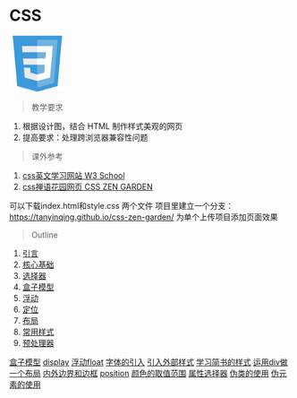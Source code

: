 # CSS

<img src="../image/css/logo_css3.png" title="CSS3" width="100">

> 教学要求

1. 根据设计图，结合 HTML 制作样式美观的网页
2. 提高要求：处理跨浏览器兼容性问题

> 课外参考

1. [css英文学习网站  W3 School](http://www.w3schools.com/css/default.asp)
2. [css禅语花园网页 CSS ZEN GARDEN](http://csszengarden.com/)

可以下载index.html和style.css 两个文件
项目里建立一个分支：
https://tanyinqing.github.io/css-zen-garden/
为单个上传项目添加页面效果

> Outline

1. [引言](intro.md)
2. [核心基础](basic.md)
3. [选择器](selector.md)
4. [盒子模型](box_model.md)
5. [浮动](float.md)
6. [定位](position.md)
7. [布局](layout.md)
8. [常用样式](style.md)
9. [预处理器](preprocessor.md)

[盒子模型](https://github.com/tanyinqing/CSS_20170902/blob/master/box-model.html)
[display](https://github.com/tanyinqing/CSS_20170902/blob/master/display.html)
[浮动float](https://github.com/tanyinqing/CSS_20170902/blob/master/float.html)
[字体的引入](https://github.com/tanyinqing/CSS_20170902/blob/master/font-family.html)
[引入外部样式](https://github.com/tanyinqing/CSS_20170902/blob/master/intro.html)
[学习简书的样式](https://github.com/tanyinqing/CSS_20170902/blob/master/jianshu.css)
[运用div做一个布局](https://github.com/tanyinqing/CSS_20170902/blob/master/layout.html)
[内外边界和边框](https://github.com/tanyinqing/CSS_20170902/blob/master/padding-border-margin.html)
[position](https://github.com/tanyinqing/CSS_20170902/blob/master/position.html)
[颜色的取值范围](https://github.com/tanyinqing/CSS_20170902/blob/master/selector_1.html)
[属性选择器](https://github.com/tanyinqing/CSS_20170902/blob/master/selector_5.html)
[伪类的使用](https://github.com/tanyinqing/CSS_20170902/blob/master/selector_6.html)
[伪元素的使用](https://github.com/tanyinqing/CSS_20170902/blob/master/selector_7.html)
